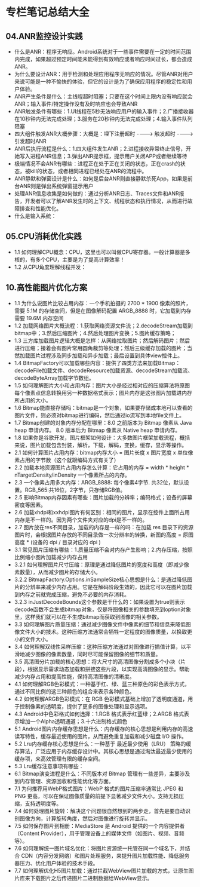 # 专栏笔记总结大全



## 04.ANR监控设计实践

- 什么是ANR：程序无响应。Android系统对于一些事件需要在一定的时间范围内完成，如果超过预定时间能未能得到有效响应或者响应时间过长，都会造成ANR。
- 为什么要设计ANR：用于检测和处理应用程序无响应的情况。尽管ANR对用户来说可能是一种不愉快的体验，但它的设计是为了确保应用程序的稳定性和用户体验。
- ANR产生条件是什么：主线程超时阻塞；只要在这个时间上限内没有响应就会ANR；输入事件/特定操作没有及时响应也会导致ANR
- ANR触发条件有哪些：1.UI线程在5秒无法响应用户的输入事件；2.广播接收器在10秒钟内无法完成处理；3.服务在20秒钟内无法完成处理；4.输入事件队列阻塞
- 四大组件触发ANR大概步骤：大概是：埋下注册超时 ----> 触发超时 ----> 引发超时ANR
- ANR后执行流程是什么：1.四大组件发生ANR；2.进程接收异常终止信号，开始写入进程ANR信息；3.弹出ANR提示框，提示用户关闭APP或者继续等待
- 极端情况不会ANR有哪些：进程正在处于正在关闭的状态，正在crash的状态，被kill的状态，或者相同进程已经处在ANR的流程中。
- ANR静默和弹窗设计是什么：如何是后台ANR则直接静默杀死App，如果是前台ANR则是弹出系统弹窗提示用户
- 处理ANR信息收集是如何做的：通过分析ANR日志、Traces文件和ANR报告，开发者可以了解ANR发生时的上下文、线程状态和执行情况，从而进行故障排查和性能优化。
- 什么是输入系统：

## 05.CPU消耗优化实践

- 1.1 如何理解CPU概念：CPU，这里也可以叫做CPU寄存器。一般计算器是多核的，有多个CPU，主要是为了提高计算效率！
- 1.2 从CPU角度理解线程并发：



## 10.高性能图片优化方案

- 1.1 为什么说图片比较占用内存：一个手机拍摄的 2700 * 1900 像素的照片，需要 5.1M 的存储空间，但是在图像解码配置 ARGB_8888 时，它加载到内存需要 19.6M 内存空间
- 1.2 加载网络图片大概流程：1.获取网络资源文件流；2.decodeStream加载到bitmap中；3.然后压缩图片；4.然后处理图片变换；5.图片缓存策略；
- 1.3 三方库加载图片逻辑大概是怎样：从网络拉取图片；然后解码图片；然后进行压缩；接着会有图片常用圆角裁剪等处理；然后三级缓存加载的图片；当然加载图片过程涉及同步加载和异步加载；最后设置到具体view控件上。
- 1.4 BitmapFactory可以加载哪些内容：提供了四类方法来加载Bitmap：decodeFile加载文件、decodeResource加载资源、decodeStream加载流、decodeByteArray加载字节数组。
- 1.5 如何理解图片大小和占用内存：图片大小是经过相对应的压缩算法将原图每个像素点信息转换用另一种数据格式表示；图片内存是这张图片加载进内存所占用的大小。
- 1.6 Bitmap能直接存储吗：bitmap是一个对象，如果要存储成本地可以查看的图片文件，则必须对bitmap进行编码，然后通过io流写到本地file文件上。
- 1.7 Bitmap创建的对象内存分配在哪里：8.0 之前版本为 Bitmap 像素从 Java heap 申请内存。 8.0 版本后为 Bitmap 像素从 Native heap 申请内存。
- 1.8 如果你是谷歌开发，图片框架如何设计：大多数图片框架加载流程，概括来说，图片加载包含封装，解析，下载，解码，变换，缓存，显示等操作。
- 2.1 如何计算图片占用内存：bitmap内存大小 = 图片长度 x 图片宽度 x 单位像素占用的字节数（这个就跟编码方式有关了）
- 2.2 加载本地资源图片占用内存怎么计算：它占用的内存 = width * height * nTargetDensity/inDensity 一个像素所占的内存。
- 2.3 一个像素占用多大内存：ARGB_8888: 每个像素4字节. 共32位，默认设置。RGB_565:共16位，2字节，只存储RGB值。
- 2.5 影响Bitmap内存因素有哪些：图片加载的分辨率；编码格式；设备的屏幕密度等因素。
- 2.6 加载xhdpi和xxhdpi图片有何区别：相同的图片，显示在控件上面所占用内存是不一样的。因为两个文件夹对应的dpi是不一样的。
- 2.7 图片放在res不同目录，加载的内存是一样的吗：在加载 res 目录下的资源图片时，会根据图片存放的不同目录做一次分辨率的转换，新图的高度 = 原图高度 * (设备的 dpi / 目录对应的 dpi )
- 3.1 常见图片压缩有哪些：1.质量压缩不会对内存产生影响；2.内存压缩，按照比例缩小图片加载减少内存占用
- 3.2.1 如何理解图片尺寸压缩：原理是通过降低图片的宽度和高度（即减少像素数量），从而减少图片的存储大小。
- 3.2.2 BitmapFactory.Options.inSampleSize核心思想是什么：是通过降低图片的分辨率来减少内存占用。它是在解码阶段生效的，因此它可以在图片加载到内存之前就完成压缩，避免不必要的内存消耗。
- 3.2.3 inJustDecodeBounds这个参数是干什么的：如果设置为true则表示decode函数不会生成bitmap对象，仅是将图像相关的参数填充到option对象里，这样我们就可以在不生成bitmap而获取到图像的相关参数。
- 3.3 如何理解图片质量压缩：通过减少图像文件中像素的细节和信息来降低图像文件大小的技术。这种压缩方法通常会牺牲一定程度的图像质量，以换取更小的文件大小。
- 3.4 如何理解双线性采样压缩：这种压缩方法通过对图像进行插值计算，以平滑地减少图像的像素数量，同时尽可能保留图像的细节和质量。
- 3.5 高清图分片加载的核心思想：将大尺寸的高清图像分割成多个小块（片段），根据显示需求动态加载和拼接这些片段，以实现高清图像的显示。帮助减少内存占用和提高性能，保持高清图像的清晰度。
- 4.1 如何理解RGB色彩模式：一种基于红、绿、蓝三种原色的彩色表示方式，通过不同比例的这三种颜色的组合来表示各种颜色。
- 4.2 如何理解ARGB色彩模式：在 RGB 色彩模式基础上增加了透明度通道，用于控制像素的透明度，提供了更多的图像处理和显示选项。
- 4.3 Android中色彩格式如何选择：1.RGB 格式表示红蓝绿；2.ARGB 格式表示增加一个Alpha透明通道；3.十六进制格式颜色
- 5.1 Android图片内存缓存思想是什么：内存缓存的核心思想是利用内存的高速读写特性，缓存最近使用的图片，从而避免重复加载和减少磁盘 I/O 操作。
- 5.2 Lru内存缓存核心思想是什么：一种基于 最近最少使用（LRU） 策略的缓存算法，广泛应用于内存缓存设计中。其核心思想是通过淘汰最近最少使用的缓存项，来高效管理有限的缓存空间。
- 5.3 Lru缓存注意事项有哪些：
- 6.1 Bitmap演变进程是什么：不同版本对 Bitmap 管理有一些差异，主要涉及到内存管理、资源回收和性能优化等方面。
- 7.1 为何推荐用WebP格式图片：WebP 格式的图片压缩率通常比 JPEG 和 PNG 更高，可以在保证图像质量的前提下显著减少文件大小。支持无损压缩，支持透明度等。
- 7.4 如何处理图片旋转：解决这个问题很自然想到的两步走，首先是要自动识别图像方向，计算旋转角度，然后对图像进行旋转并显示。
- 7.5 如何保存图片到相册：MediaStore 是 Android 提供的一个内容提供者（Content Provider），用于管理设备上的媒体文件（如图片、视频、音频等）。
- 7.6 如何理解统一图片域名优化：将图片资源统一托管在同一个域名下，并结合 CDN（内容分发网络）和图片处理服务，来提升图片加载性能、降低服务器压力、优化用户体验的技术手段。
- 7.7 如何理解优化H5图片加载：通过拦截WebView图片加载的方式，让原生图片库来下载图片之后传递图片二进制数据给WebView显示。





















